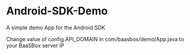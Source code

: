 Android-SDK-Demo
================

A simple demo App for the Android SDK

Change value of config.API_DOMAIN in  com/baasbox/demo/App.java to your BaaSBox server IP
